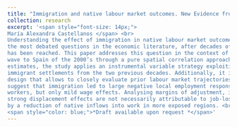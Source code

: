 ```yaml
---
title: "Immigration and native labour market outcomes. New Evidence from Spain"
collection: research
excerpt: '<span style="font-size: 14px;">
María Alexandra Castellanos </span> <br>
Understanding the effect of immigration in native labour market outcomes represents one of
the most debated questions in the economic literature, after decades of research, no consensus
has been reached. This paper addresses this question in the context of the immigration
wave to Spain of the 2000’s through a pure spatial correlation approach. To identify causal
estimates, the study applies an instrumental variable strategy exploiting information on early
immigrant settlements from the two previous decades. Additionally, it implements an eventstudy
design that allows to closely evaluate prior labour market trajectories. The results
suggest that immigration led to large negative local employment responses for low-skilled
workers, but only mild wage effects. Analysing margins of adjustment, it is found that the
strong displacement effects are not necessarily attributable to job-losses, but mainly driven
by a reduction of native inflows into work in more exposed regions. <br>
<span style="color: blue;">*Draft available upon request *</span>'
---
```

